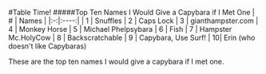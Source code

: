 #Table Time!
#####Top Ten Names I Would Give a Capybara if I Met One
| # | Names |
|:-:|:----:|
| 1 | Snuffles
| 2 | Caps Lock
| 3 | gianthampster.com
| 4 | Monkey Horse
| 5 | Michael Phelpsybara
| 6 | Fish
| 7 | Hampster Mc.HolyCow
| 8 | Backscratchable
| 9 | Capybara, Use Surf!
| 10| Erin (who doesn't like Capybaras)

These are the top ten names I would give a capybara if I met one.
